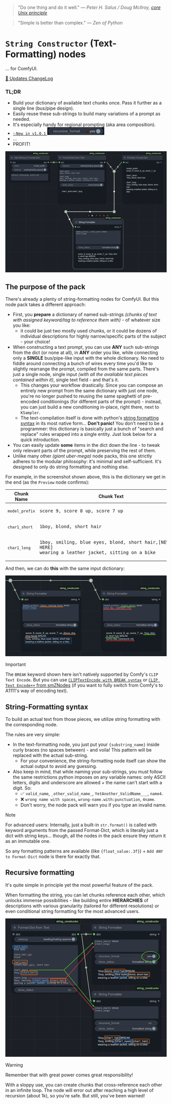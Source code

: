 > "Do one thing and do it well." _— Peter H. Salus / Doug McIlroy, [core Unix principle](https://en.wikipedia.org/wiki/Unix_philosophy)_

> "Simple is better than complex." _— Zen of Python_

# `String Constructor` (Text-Formatting) nodes
... for ComfyUI.

[🔄 Updates ChangeLog](CHANGELOG.md)

### TL;DR

- Build your dictionary of available text chunks once. Pass it further as a single line (bus/pipe design).
- Easily reuse these sub-strings to build many variations of a prompt as needed.
- It's especially handy for regional prompting (aka area composition).
- [`✨New in v1.0.1` <img src="img/recursive_toggle.png" height="24" />](#recursive-formatting)
- ...
- PROFIT!

![image](img/screenshot1.png)

## The purpose of the pack

There's already a plenty of string-formatting nodes for ComfyUI. But this node pack takes a different approach:
- First, you **prepare** a dictionary of named sub-strings _(chunks of text with assigned keyword/tag to reference them with)_ - of whatever size you like:
  - it could be just two mostly used chunks, or it could be dozens of individual descriptions for highly narrow/specific parts of the subject - your choice!
- When constructing a text prompt, you can use **ANY** such sub-strings from the dict (or none at all), in **ANY** order you like, while connecting only a **SINGLE** bus/pipe-like input with the whole dictionary. No need to fiddle around connecting a bunch of wires every time you'd like to slightly rearrange the prompt, compiled from the same parts. There's just a single node, single input _(with all the available text pieces contained within it)_, single text field - and that's it.
  - This changes your workflow drastically. Since you can compose an entirely new prompt from the same dictionary with just one node, you're no longer pushed to reusing the same spaghetti of pre-encoded conditionings (for different parts of the prompt) - instead, you can just build a new conditioning in-place, right there, next to `KSampler`.
  - The text-compilation itself is done with python's [string formatting syntax](https://docs.python.org/3/library/string.html#format-examples) in its most native form... **Don't panic!** You don't need to be a programmer: this dictionary is basically just a bunch of "search and replace" rules wrapped into a single entity. Just look below for a quick introduction.
- You can easily update **some** items in the dict down the line - to tweak only relevant parts of the prompt, while preserving the rest of them.
- Unlike many other _(giant uber-mega)_ node packs, this one strictly adheres to the modular philosophy: it's minimal and self-sufficient. It's designed to only do string formatting and nothing else.

For example, in the screenshot shown above, this is the dictionary we get in the end (as the `Preview` node confirms):

| Chunk Name     | Chunk Text                                 |
|----------------|--------------------------------------------|
| `model_prefix` | <pre>score_9, score_8_up, score_7_up</pre> |
| `char1_short`  | <pre>1boy, blond, short hair</pre>         |
| `char1_long`   | <pre>1boy, smiling, blue eyes, blond, short hair,[NEW LINE HERE]<br>wearing a leather jacket, sitting on a bike</pre> |

And then, we can do **this** with the same input dictionary:

![image](img/screenshot2.png)

> [!IMPORTANT]
> The `BREAK` keyword shown here isn't natively supported by Comfy's `CLIP Text Encode`. But you can use [`CLIPTextEncode with BREAK syntax`](https://github.com/dfl/comfyui-clip-with-break) or [`CLIP Text Encode++` from smZNodes](https://github.com/shiimizu/ComfyUI_smZNodes) (if you want to fully switch from Comfy's to A1111's way of encoding text).

## String-Formatting syntax

To build an actual text from those pieces, we utilize string formatting with the corresponding node.

The rules are very simple:
- In the text-formatting node, you just put your `{substring_name}` inside curly braces (no spaces between) - and voila! This pattern will be replaced with the actual sub-string.
  - For your convenience, the string-formatting node itself can show the actual output to avoid any guessing.
- Also keep in mind, that while naming your sub-strings, you must follow the same restrictions python imposes on any variable names: only ASCII letters, digits and underscore are allowed + the name can't start with a digit. So:
  - ✅ `valid_name`, `_other_valid_name_`, `YetAnother_ValidName___`, `name4`.
  - ❌ `wrong name with spaces`, `wrong-name.with:punctuation`, `4name`.
  - Don't worry, the node pack will warn you if you type an invalid name.

> [!NOTE]
> For advanced users:
> Internally, just a built-in `str.format()` is called with keyword arguments from the passed Format-Dict, which is literally just a dict with string keys... though, all the nodes in the pack ensure they return it as an immutable one.
> 
> So any formatting patterns are available (like `{float_value:.3f}`) + `Add ANY to Format-Dict` node is there for exactly that.

## Recursive formatting

It's quite simple in principle yet the most powerful feature of the pack.

When formatting the string, you can let chunks reference each other, which unlocks immense possibilities - like building entire **HIERARCHIES** of descriptions with various granularity (tailored for different resolutions) or even conditional string formatting for the most advanced users.

![image](img/recursive_screenshot.png)

> [!WARNING]
> Remember that with great power comes great responsibility!
> 
> With a sloppy use, you can create chunks that cross-reference each other in an infinite loop. The node will error out after reaching a high level of recursion (about 1k), so you're safe. But still, you've been warned!
